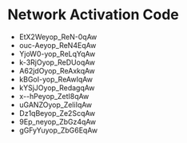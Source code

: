 # Network Activation Code
* EtX2Weyop_ReN-0qAw
* ouc-Aeyop_ReN4EqAw
* YjoW0-yop_ReLqYqAw
* k-3RjOyop_ReDUoqAw
* A62jdOyop_ReAxkqAw
* kBGoI-yop_ReAwIqAw
* kYSjJOyop_RedagqAw
* x--hPeyop_ZetI8qAw
* uGANZOyop_ZeliIqAw
* Dz1qBeyop_Ze2ScqAw
* 9Ep_neyop_ZbGz4qAw
* gGFyYuyop_ZbG6EqAw